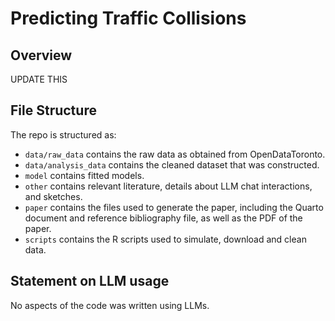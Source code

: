 # Predicting Traffic Collisions

## Overview

UPDATE THIS 

## File Structure

The repo is structured as:

-   `data/raw_data` contains the raw data as obtained from OpenDataToronto.
-   `data/analysis_data` contains the cleaned dataset that was constructed.
-   `model` contains fitted models. 
-   `other` contains relevant literature, details about LLM chat interactions, and sketches.
-   `paper` contains the files used to generate the paper, including the Quarto document and reference bibliography file, as well as the PDF of the paper. 
-   `scripts` contains the R scripts used to simulate, download and clean data.


## Statement on LLM usage

No aspects of the code was written using LLMs.
